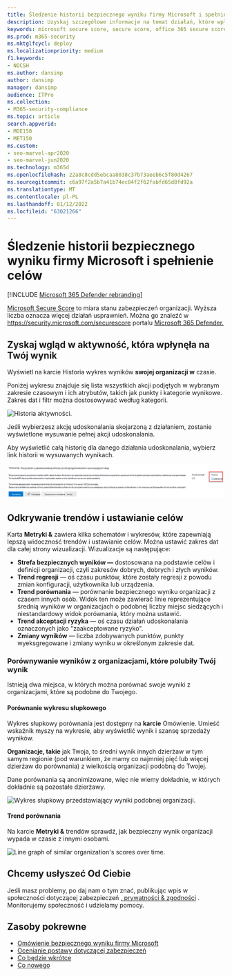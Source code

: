 ```yaml
---
title: Śledzenie historii bezpiecznego wyniku firmy Microsoft i spełnienie celów
description: Uzyskaj szczegółowe informacje na temat działań, które wpłynęły na Twoją ocenę bezpieczeństwa w firmie Microsoft. Odkrywaj trendy i ustawiaj cele.
keywords: microsoft secure score, secure score, office 365 secure score, microsoft security score, Microsoft 365 Defender portal, improvement actions
ms.prod: m365-security
ms.mktglfcycl: deploy
ms.localizationpriority: medium
f1.keywords:
- NOCSH
ms.author: dansimp
author: dansimp
manager: dansimp
audience: ITPro
ms.collection:
- M365-security-compliance
ms.topic: article
search.appverid:
- MOE150
- MET150
ms.custom:
- seo-marvel-apr2020
- seo-marvel-jun2020
ms.technology: m365d
ms.openlocfilehash: 22a8c8cdd5ebcaa8038c37b73aeeb6c5f80d4267
ms.sourcegitcommit: c6a97f2a5b7a41b74ec84f2f62fabfd65d8fd92a
ms.translationtype: MT
ms.contentlocale: pl-PL
ms.lasthandoff: 01/12/2022
ms.locfileid: "63021266"
---
```

# <a name="track-your-microsoft-secure-score-history-and-meet-goals"></a>Śledzenie historii bezpiecznego wyniku firmy Microsoft i spełnienie celów

[!INCLUDE [Microsoft 365 Defender rebranding](../includes/microsoft-defender.md)]

[Microsoft Secure Score](microsoft-secure-score.md) to miara stanu zabezpieczeń organizacji. Wyższa liczba oznacza więcej działań usprawnień. Można go znaleźć w https://security.microsoft.com/securescore portalu [Microsoft 365 Defender.](microsoft-365-defender.md#the-microsoft-365-defender-portal)

## <a name="gain-insights-into-activity-that-has-affected-your-score"></a>Zyskaj wgląd w aktywność, która wpłynęła na Twój wynik

Wyświetl na karcie Historia wykres wyników **swojej organizacji w** czasie.

Poniżej wykresu znajduje się lista wszystkich akcji podjętych w wybranym zakresie czasowym i ich atrybutów, takich jak punkty i kategorie wynikowe. Zakres dat i filtr można dostosowywać według kategorii.

![Historia aktywności.](../../media/secure-score/secure-score-history-activity.png)

Jeśli wybierzesz akcję udoskonalania skojarzoną z działaniem, zostanie wyświetlone wysuwanie pełnej akcji udoskonalania.

Aby wyświetlić całą historię dla danego działania udoskonalania, wybierz link historii w wysuwanych wynikach.

![Ulepszenie historii akcji.](../../media/secure-score/secure-score-history-flyout.png)

## <a name="discover-trends-and-set-goals"></a>Odkrywanie trendów i ustawianie celów

Karta **Metryki &** zawiera kilka schematów i wykresów, które zapewniają lepszą widoczność trendów i ustawianie celów. Można ustawić zakres dat dla całej strony wizualizacji. Wizualizacje są następujące:

* **Strefa bezpiecznych wyników —** dostosowana na podstawie celów i definicji organizacji, czyli zakresów dobrych, dobrych i złych wyników.
* **Trend regresji** — oś czasu punktów, które zostały regresji z powodu zmian konfiguracji, użytkownika lub urządzenia.  
* **Trend porównania** — porównanie bezpiecznego wyniku organizacji z czasem innych osób. Widok ten może zawierać linie reprezentujące średnią wyników w organizacjach o podobnej liczby miejsc siedzących i niestandardowy widok porównania, który można ustawić.
* **Trend akceptacji ryzyka** — oś czasu działań udoskonalania oznaczonych jako "zaakceptowane ryzyko".
* **Zmiany wyników** — liczba zdobywanych punktów, punkty wyeksgregowane i zmiany wyniku w określonym zakresie dat.

### <a name="compare-your-score-to-organizations-like-yours"></a>Porównywanie wyników z organizacjami, które polubiły Twój wynik

Istnieją dwa miejsca, w których można porównać swoje wyniki z organizacjami, które są podobne do Twojego.

#### <a name="comparison-bar-chart"></a>Porównanie wykresu słupkowego

Wykres słupkowy porównania jest dostępny na **karcie** Omówienie. Umieść wskaźnik myszy na wykresie, aby wyświetlić wynik i szansę sprzedaży wyników. 

**Organizacje, takie** jak Twoja, to średni wynik innych dzierżaw w tym samym regionie (pod warunkiem, że mamy co najmniej pięć lub więcej dzierżaw do porównania) z wielkością organizacji podobną do Twojej.

Dane porównania są anonimizowane, więc nie wiemy dokładnie, w których dokładnie są pozostałe dzierżawy.

![Wykres słupkowy przedstawiający wyniki podobnej organizacji.](../../media/secure-score/secure-score-comparison-screenshot.png)

#### <a name="comparison-trend"></a>Trend porównania

Na karcie **Metryki &** trendów sprawdź, jak bezpieczny wynik organizacji wypada w czasie z innymi osobami.

![Line graph of similar organization's scores over time.](../../media/secure-score/secure-score-comparison-trend.png)

## <a name="we-want-to-hear-from-you"></a>Chcemy usłyszeć Od Ciebie

Jeśli masz problemy, po daj nam o tym znać, publikując wpis w społeczności dotyczącej zabezpieczeń [, prywatności & zgodności](https://techcommunity.microsoft.com/t5/Security-Privacy-Compliance/bd-p/security_privacy) . Monitorujemy społeczność i udzielamy pomocy.

## <a name="related-resources"></a>Zasoby pokrewne

- [Omówienie bezpiecznego wyniku firmy Microsoft](microsoft-secure-score.md)
- [Ocenianie postawy dotyczącej zabezpieczeń](microsoft-secure-score-improvement-actions.md)
- [Co będzie wkrótce](microsoft-secure-score-whats-coming.md)
- [Co nowego](microsoft-secure-score-whats-new.md)
